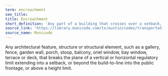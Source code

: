 ```yaml
---
term: encroachment
seo_title: 
title: Encroachment
short_definition: 'Any part of a building that crosses over a setback, is above a height limit, or crosses into public right-of-ways.'
source_link: 'https://library.municode.com/tx/austin/codes/transportation_criteria_manual?nodeId=TRCRMA_GL'
source_name: Municode
---
```



Any architectural feature, structure or structural element, such as a gallery, fence, garden wall, porch, stoop, balcony, oriel window, bay window, terrace or deck, that breaks the plane of a vertical or horizontal regulatory limit extending into a setback, or beyond the build-to-line into the public frontage, or above a height limit.